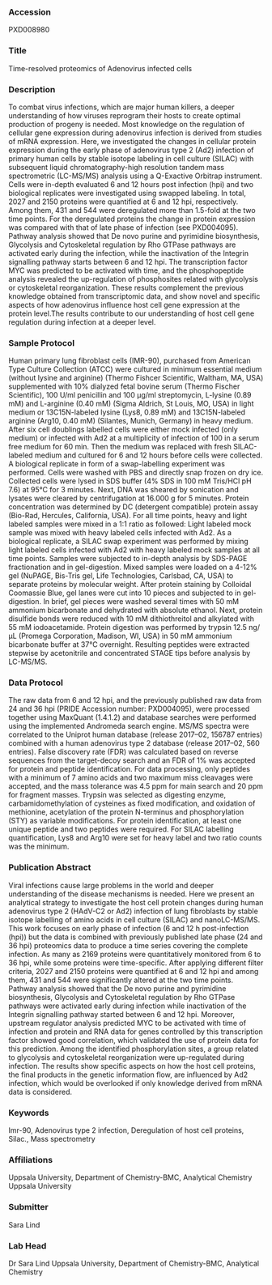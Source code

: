 ### Accession
PXD008980

### Title
Time-resolved proteomics of Adenovirus infected cells

### Description
To combat virus infections, which are major human killers, a deeper understanding of how viruses reprogram their hosts to create optimal production of progeny is needed. Most knowledge on the regulation of cellular gene expression during adenovirus infection is derived from studies of mRNA expression. Here, we investigated the changes in cellular protein expression during the early phase of adenovirus type 2 (Ad2) infection of primary human cells by stable isotope labeling in cell culture (SILAC) with subsequent liquid chromatography-high resolution tandem mass spectrometric (LC-MS/MS) analysis using a Q-Exactive Orbitrap instrument. Cells were in-depth evaluated 6 and 12 hours post infection (hpi) and two biological replicates were investigated using swapped labeling. In total, 2027 and 2150 proteins were quantified at 6 and 12 hpi, respectively. Among them, 431 and 544 were deregulated more than 1.5-fold at the two time points.  For the deregulated proteins the change in protein expression was compared with that of late phase of infection (see PXD004095). Pathway analysis showed that De novo purine and pyrimidine biosynthesis, Glycolysis and Cytoskeletal regulation by Rho GTPase pathways are activated early during the infection, while the inactivation of the Integrin signalling pathway starts between 6 and 12 hpi. The transcription factor MYC was predicted to be activated with time, and the phosphopeptide analysis revealed the up-regulation of phosphosites related with glycolysis or cytoskeletal reorganization. These results complement the previous knowledge obtained from transcriptomic data, and show novel and specific aspects of how adenovirus influence host cell gene expression at the protein level.The results contribute to our understanding of host cell gene regulation during infection at a deeper level.

### Sample Protocol
Human primary lung fibroblast cells (IMR-90), purchased from American Type Culture Collection (ATCC) were cultured in minimum essential medium (without lysine and arginine) (Thermo Fishcer Scientific, Waltham, MA, USA) supplemented with 10% dialyzed fetal bovine serum  (Thermo Fischer Scientific), 100 U/ml penicillin and 100 µg/ml streptomycin, L-lysine (0.89 mM) and L-arginine (0.40 mM) (Sigma Aldrich, St Louis, MO, USA) in light medium or 13C15N-labeled lysine (Lys8, 0.89 mM) and 13C15N-labeled arginine (Arg10, 0.40 mM) (Silantes, Munich, Germany) in heavy medium. After six cell doublings labelled cells were either mock infected (only medium) or infected with Ad2 at a multiplicity of infection of 100 in a serum free medium for 60 min. Then the medium was replaced with fresh SILAC-labeled medium and cultured for  6 and 12 hours before cells were collected. A biological replicate in form of a swap-labelling experiment was performed. Cells were washed with PBS and directly snap frozen on dry ice.  Collected cells were lysed in SDS buffer (4% SDS in 100 mM Tris/HCl pH 7.6) at 95°C for 3 minutes. Next, DNA was sheared by sonication and lysates were cleared by centrifugation at 16.000 g for 5 minutes. Protein concentration was determined by DC (detergent compatible) protein assay (Bio-Rad, Hercules, California, USA). For all time points, heavy and light labeled samples were mixed in a 1:1 ratio as followed: Light labeled mock sample was mixed with heavy labeled cells infected with Ad2. As a biological replicate, a SILAC swap experiment was performed by mixing light labeled cells infected with Ad2 with heavy labeled mock samples at all time points. Samples were subjected to in-depth analysis by SDS-PAGE fractionation and in gel-digestion. Mixed samples were loaded on a 4-12% gel (NuPAGE, Bis-Tris gel, Life Technologies, Carlsbad, CA, USA) to separate proteins by molecular weight. After protein staining by Colloidal Coomassie Blue, gel lanes were cut into 10 pieces and subjected to in gel-digestion. In brief, gel pieces were washed several times with 50 mM ammonium bicarbonate and dehydrated with absolute ethanol. Next, protein disulfide bonds were reduced with 10 mM dithiothreitol and alkylated with 55 mM iodoacetamide. Protein digestion was performed by trypsin 12.5 ng/µL (Promega Corporation, Madison, WI, USA) in 50 mM ammonium bicarbonate buffer at 37°C overnight. Resulting peptides were extracted stepwise by acetonitrile and concentrated STAGE tips before analysis by LC-MS/MS.

### Data Protocol
The raw data from 6 and 12 hpi, and the previously published raw data from 24 and 36 hpi (PRIDE Accession number: PXD004095), were processed together using MaxQuant (1.4.1.2) and database searches were performed using the implemented Andromeda search engine. MS/MS spectra were correlated to the Uniprot human database (release 2017–02, 156787 entries) combined with a human adenovirus type 2 database (release 2017–02, 560 entries). False discovery rate (FDR) was calculated based on reverse sequences from the target-decoy search and an FDR of 1% was accepted for protein and peptide identification. For data processing, only peptides with a minimum of 7 amino acids and two maximum miss cleavages were accepted, and the mass tolerance was 4.5 ppm for main search and 20 ppm for fragment masses. Trypsin was selected as digesting enzyme, carbamidomethylation of cysteines as fixed modification, and oxidation of methionine, acetylation of the protein N-terminus and phosphorylation (STY) as variable modifications. For protein identification, at least one unique peptide and two peptides were required. For SILAC labelling quantification, Lys8 and Arg10 were set for heavy label and two ratio counts was the minimum.

### Publication Abstract
Viral infections cause large problems in the world and deeper understanding of the disease mechanisms is needed. Here we present an analytical strategy to investigate the host cell protein changes during human adenovirus type 2 (HAdV-C2 or Ad2) infection of lung fibroblasts by stable isotope labelling of amino acids in cell culture (SILAC) and nanoLC-MS/MS. This work focuses on early phase of infection (6 and 12 h post-infection (hpi)) but the data is combined with previously published late phase (24 and 36 hpi) proteomics data to produce a time series covering the complete infection. As many as 2169 proteins were quantitatively monitored from 6 to 36 hpi, while some proteins were time-specific. After applying different filter criteria, 2027 and 2150 proteins were quantified at 6 and 12 hpi and among them, 431 and 544 were significantly altered at the two time points. Pathway analysis showed that the De novo purine and pyrimidine biosynthesis, Glycolysis and Cytoskeletal regulation by Rho GTPase pathways were activated early during infection while inactivation of the Integrin signalling pathway started between 6 and 12 hpi. Moreover, upstream regulator analysis predicted MYC to be activated with time of infection and protein and RNA data for genes controlled by this transcription factor showed good correlation, which validated the use of protein data for this prediction. Among the identified phosphorylation sites, a group related to glycolysis and cytoskeletal reorganization were up-regulated during infection. The results show specific aspects on how the host cell proteins, the final products in the genetic information flow, are influenced by Ad2 infection, which would be overlooked if only knowledge derived from mRNA data is considered.

### Keywords
Imr-90, Adenovirus type 2 infection, Deregulation of host cell proteins, Silac., Mass spectrometry

### Affiliations
Uppsala University, Department of Chemistry-BMC, Analytical Chemistry
Uppsala University

### Submitter
Sara Lind

### Lab Head
Dr Sara Lind
Uppsala University, Department of Chemistry-BMC, Analytical Chemistry


